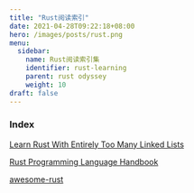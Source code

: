 ```yaml
---
title: "Rust阅读索引"
date: 2021-04-28T09:22:18+08:00
hero: /images/posts/rust.png
menu:
  sidebar:
    name: Rust阅读索引集
    identifier: rust-learning
    parent: rust odyssey
    weight: 10
draft: false
---
```


### Index

[Learn Rust With Entirely Too Many Linked Lists](https://rust-unofficial.github.io/too-many-lists/)

[Rust Programming Language Handbook](https://doc.rust-lang.org/book/)

[awesome-rust](https://github.com/rust-unofficial/awesome-rust)

